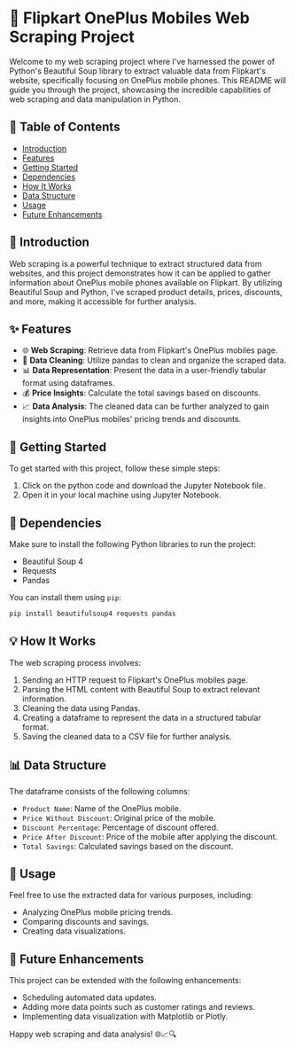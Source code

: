 # 🚀 Flipkart OnePlus Mobiles Web Scraping Project

Welcome to my web scraping project where I've harnessed the power of Python's Beautiful Soup library to extract valuable data from Flipkart's website, specifically focusing on OnePlus mobile phones. This README will guide you through the project, showcasing the incredible capabilities of web scraping and data manipulation in Python.

## 📖 Table of Contents

- [Introduction](#introduction)
- [Features](#features)
- [Getting Started](#gettingstarted)
- [Dependencies](#dependencies)
- [How It Works](#how-it-works)
- [Data Structure](#data-structure)
- [Usage](#usage)
- [Future Enhancements](#future-enhancements)

## 🌟 Introduction

Web scraping is a powerful technique to extract structured data from websites, and this project demonstrates how it can be applied to gather information about OnePlus mobile phones available on Flipkart. By utilizing Beautiful Soup and Python, I've scraped product details, prices, discounts, and more, making it accessible for further analysis.

## ✨ Features

- 🌐 **Web Scraping**: Retrieve data from Flipkart's OnePlus mobiles page.
- 🧹 **Data Cleaning**: Utilize pandas to clean and organize the scraped data.
- 📊 **Data Representation**: Present the data in a user-friendly tabular format using dataframes.
- 💰 **Price Insights**: Calculate the total savings based on discounts.
- 📈 **Data Analysis**: The cleaned data can be further analyzed to gain insights into OnePlus mobiles' pricing trends and discounts.

## 🚀 Getting Started

To get started with this project, follow these simple steps:

1. Click on the python code and download the Jupyter Notebook file.
2. Open it in your local machine using Jupyter Notebook.

## 🔧 Dependencies

Make sure to install the following Python libraries to run the project:

- Beautiful Soup 4
- Requests
- Pandas

You can install them using `pip`:

```bash
pip install beautifulsoup4 requests pandas
```

## 💡 How It Works

The web scraping process involves:

1. Sending an HTTP request to Flipkart's OnePlus mobiles page.
2. Parsing the HTML content with Beautiful Soup to extract relevant information.
3. Cleaning the data using Pandas.
4. Creating a dataframe to represent the data in a structured tabular format.
5. Saving the cleaned data to a CSV file for further analysis.

## 📊 Data Structure

The dataframe consists of the following columns:

- `Product Name`: Name of the OnePlus mobile.
- `Price Without Discount`: Original price of the mobile.
- `Discount Percentage`: Percentage of discount offered.
- `Price After Discount`: Price of the mobile after applying the discount.
- `Total Savings`: Calculated savings based on the discount.

## 💼 Usage

Feel free to use the extracted data for various purposes, including:

- Analyzing OnePlus mobile pricing trends.
- Comparing discounts and savings.
- Creating data visualizations.

## 🚀 Future Enhancements

This project can be extended with the following enhancements:

- Scheduling automated data updates.
- Adding more data points such as customer ratings and reviews.
- Implementing data visualization with Matplotlib or Plotly.

Happy web scraping and data analysis! 🌐📈🔍
